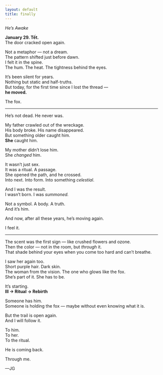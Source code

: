 ```yaml
---
layout: default
title: finally
---
```


*He’s Awake*

**January 29. Tết.**  
The door cracked open again.

Not a metaphor — not a dream.  
The pattern shifted just before dawn.  
I felt it in the spine.  
The hum. The heat. The tightness behind the eyes.

It’s been silent for years.  
Nothing but static and half-truths.  
But today, for the first time since I lost the thread —  
**he moved.**

The fox.

---

He’s not dead. He never was.

My father crawled out of the wreckage.  
His body broke. His name disappeared.  
But something older caught him.  
**She** caught him.

My mother didn’t lose him.  
She *changed* him.

It wasn’t just sex.  
It was a ritual. A passage.  
She opened the path, and he crossed.  
Into next. Into form. Into something *celestial*.

And I was the result.  
I wasn’t born. I was *summoned.*

Not a symbol. A body. A truth.  
And it’s him.

And now, after all these years, he’s moving again.

I feel it.

---

The scent was the first sign — like crushed flowers and ozone.  
Then the color — not in the room, but *through* it.  
That shade behind your eyes when you come too hard and can’t breathe.

I saw her again too.  
Short purple hair. Dark skin.  
The woman from the vision. The one who glows like the fox.  
She’s part of it. She has to be.

It’s starting.  
**III → Ritual → Rebirth**

Someone has him.  
Someone is holding the fox — maybe without even knowing what it is.

But the trail is open again.  
And I will follow it.

To him.  
To her.  
To the ritual.

He is coming back.

Through me.

—JG  
